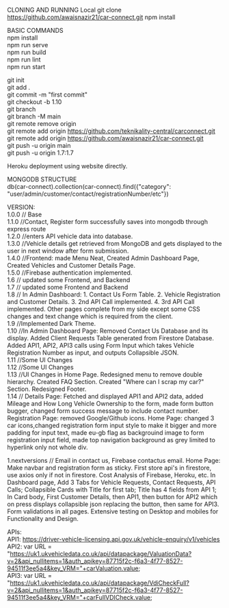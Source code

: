 CLONING AND RUNNING Local
git clone https://github.com/awaisnazir21/car-connect.git
npm install

BASIC COMMANDS  
npm install  
npm run serve  
npm run build  
npm run lint  
npm run start  

git init    
git add .  
git commit -m "first commit"   
git checkout -b 1.10  
git branch   
git branch -M main    
git remote remove origin  
git remote add origin https://github.com/teknikality-central/carconnect.git   
git remote add origin https://github.com/awaisnazir21/car-connect.git  
git push -u origin main  
git push -u origin 1.7:1.7  

Heroku deployment using website directly.  

MONGODB STRUCTURE  
db(car-connect).collection(car-connect).find({"category": "user/admin/customer/contact/registrationNumber/etc"})  

VERSION:  
1.0.0 // Base  
1.1.0 //Contact, Register form successfully saves into mongodb through express route  
1.2.0 //enters API vehicle data into database.  
1.3.0 //Vehicle details get retrieved from MongoDB and gets displayed to the user in next window after form submission.  
1.4.0 //Frontend: made Menu Neat, Created Admin Dashboard Page, Created Vehicles and Customer Details Page.  
1.5.0 //Firebase authentication implemented.  
1.6 // updated some Frontend, and Backend    
1.7 // updated some Frontend and Backend  
1.8 // In Admin Dashboard: 1. Contact Us Form Table. 2. Vehicle Registration and Customer Details. 3. 2nd API Call implemented. 4. 3rd API Call implemented. Other pages complete from my side except some CSS changes and text change which is required from the client.  
1.9 //Implemented Dark Theme.  
1.10 //In Admin Dashboard Page: Removed Contact Us Database and its display. Added Client Requests Table generated from Firestore Database. Added API1, API2, API3 calls using Form Input which takes Vehicle Registration Number as input, and outputs Collapsible JSON.  
1.11 //Some UI Changes  
1.12 //Some UI Changes  
1.13 //UI Changes in Home Page. Redesigned menu to remove double hierarchy. Created FAQ Section. Created "Where can I scrap my car?" Section. Redesigned Footer.  
1.14 // Details Page: Fetched and displayed API1 and API2 data, added Mileage and How Long Vehicle Ownership to the form, made form button bugger, changed form success message to include contact number. Registration Page: removed Google/Github icons. Home Page: changed 3 car icons,changed registration form input style to make it bigger and more padding for input text, made eu-gb flag as backgrouind image to form registration input field, made top navigation background as grey limited to hyperlink only not whole div.

1.nextversions // Email in contact us, Firebase contactus email. Home Page: Make navbar and registration form as sticky. First store api's in firestore, use axios only if not in firestore. Cost Analysis of Firebase, Heroku, etc. In Dashboard page, Add 3 Tabs for Vehicle Requests, Contact Requests, API Calls; Collapsible Cards with Title for first tab; Title has 4 fields from API 1; In Card body, First Customer Details, then API1, then button for API2 which on press displays collapsible json replacing the button, then same for API3. Form validations in all pages. Extensive testing on Desktop and mobiles for Functionality and Design.

APIs:  
API1: https://driver-vehicle-licensing.api.gov.uk/vehicle-enquiry/v1/vehicles  
API2: var URL = "https://uk1.ukvehicledata.co.uk/api/datapackage/ValuationData?v=2&api_nullitems=1&auth_apikey=87715f2c-f6a3-4f77-8527-94511f3ee5a4&key_VRM="+carValuation.value;  
API3: var URL = "https://uk1.ukvehicledata.co.uk/api/datapackage/VdiCheckFull?v=2&api_nullitems=1&auth_apikey=87715f2c-f6a3-4f77-8527-94511f3ee5a4&key_VRM="+carFullVDICheck.value;  